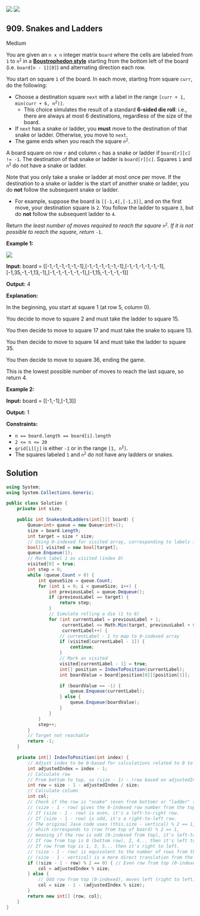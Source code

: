 [![](https://img.shields.io/github/stars/LeetCode-in-Net/LeetCode-in-Net?label=Stars&style=flat-square)](https://github.com/LeetCode-in-Net/LeetCode-in-Net)
[![](https://img.shields.io/github/forks/LeetCode-in-Net/LeetCode-in-Net?label=Fork%20me%20on%20GitHub%20&style=flat-square)](https://github.com/LeetCode-in-Net/LeetCode-in-Net/fork)

## 909\. Snakes and Ladders

Medium

You are given an `n x n` integer matrix `board` where the cells are labeled from `1` to <code>n<sup>2</sup></code> in a [**Boustrophedon style**](https://en.wikipedia.org/wiki/Boustrophedon) starting from the bottom left of the board (i.e. `board[n - 1][0]`) and alternating direction each row.

You start on square `1` of the board. In each move, starting from square `curr`, do the following:

*   Choose a destination square `next` with a label in the range <code>[curr + 1, min(curr + 6, n<sup>2</sup>)]</code>.
    *   This choice simulates the result of a standard **6-sided die roll**: i.e., there are always at most 6 destinations, regardless of the size of the board.
*   If `next` has a snake or ladder, you **must** move to the destination of that snake or ladder. Otherwise, you move to `next`.
*   The game ends when you reach the square <code>n<sup>2</sup></code>.

A board square on row `r` and column `c` has a snake or ladder if `board[r][c] != -1`. The destination of that snake or ladder is `board[r][c]`. Squares `1` and <code>n<sup>2</sup></code> do not have a snake or ladder.

Note that you only take a snake or ladder at most once per move. If the destination to a snake or ladder is the start of another snake or ladder, you do **not** follow the subsequent snake or ladder.

*   For example, suppose the board is `[[-1,4],[-1,3]]`, and on the first move, your destination square is `2`. You follow the ladder to square `3`, but do **not** follow the subsequent ladder to `4`.

Return _the least number of moves required to reach the square_ <code>n<sup>2</sup></code>_. If it is not possible to reach the square, return_ `-1`.

**Example 1:**

![](https://assets.leetcode.com/uploads/2018/09/23/snakes.png)

**Input:** board = \[\[-1,-1,-1,-1,-1,-1],[-1,-1,-1,-1,-1,-1],[-1,-1,-1,-1,-1,-1],[-1,35,-1,-1,13,-1],[-1,-1,-1,-1,-1,-1],[-1,15,-1,-1,-1,-1]]

**Output:** 4

**Explanation:** 

In the beginning, you start at square 1 (at row 5, column 0). 

You decide to move to square 2 and must take the ladder to square 15. 

You then decide to move to square 17 and must take the snake to square 13. 

You then decide to move to square 14 and must take the ladder to square 35. 

You then decide to move to square 36, ending the game. 

This is the lowest possible number of moves to reach the last square, so return 4.

**Example 2:**

**Input:** board = \[\[-1,-1],[-1,3]]

**Output:** 1

**Constraints:**

*   `n == board.length == board[i].length`
*   `2 <= n <= 20`
*   `grid[i][j]` is either `-1` or in the range <code>[1, n<sup>2</sup>]</code>.
*   The squares labeled `1` and <code>n<sup>2</sup></code> do not have any ladders or snakes.

## Solution

```csharp
using System;
using System.Collections.Generic;

public class Solution {
    private int size;

    public int SnakesAndLadders(int[][] board) {
        Queue<int> queue = new Queue<int>();
        size = board.Length;
        int target = size * size;
        // Using 0-indexed for visited array, corresponding to labels 1 to target
        bool[] visited = new bool[target];
        queue.Enqueue(1);
        // Mark label 1 as visited (index 0)
        visited[0] = true;
        int step = 0;
        while (queue.Count > 0) {
            int queueSize = queue.Count;
            for (int i = 0; i < queueSize; i++) {
                int previousLabel = queue.Dequeue();
                if (previousLabel == target) {
                    return step;
                }
                // Simulate rolling a die (1 to 6)
                for (int currentLabel = previousLabel + 1;
                     currentLabel <= Math.Min(target, previousLabel + 6);
                     currentLabel++) {
                    // currentLabel - 1 to map to 0-indexed array
                    if (visited[currentLabel - 1]) {
                        continue;
                    }
                    // Mark as visited
                    visited[currentLabel - 1] = true;
                    int[] position = IndexToPosition(currentLabel);
                    int boardValue = board[position[0]][position[1]];

                    if (boardValue == -1) {
                        queue.Enqueue(currentLabel);
                    } else {
                        queue.Enqueue(boardValue);
                    }
                }
            }
            step++;
        }
        // Target not reachable
        return -1;
    }

    private int[] IndexToPosition(int index) {
        // Adjust index to be 0-based for calculations related to 0 to size*size - 1
        int adjustedIndex = index - 1;
        // Calculate row
        // From bottom to top, so (size - 1) - (row based on adjustedIndex)
        int row = size - 1 - adjustedIndex / size;
        // Calculate column
        int col;
        // Check if the row is "snake" (even from bottom) or "ladder" (odd from bottom)
        // (size - 1 - row) gives the 0-indexed row number from the top of the board.
        // If (size - 1 - row) is even, it's a left-to-right row.
        // If (size - 1 - row) is odd, it's a right-to-left row.
        // The original Java code uses (this.size - vertical) % 2 == 1,
        // which corresponds to (row from top of board) % 2 == 1,
        // meaning if the row is odd (0-indexed from top), it's left-to-right
        // If row from top is 0 (bottom row), 2, 4... then it's left to right.
        // If row from top is 1, 3, 5... then it's right to left.
        // (size - 1 - row) is equivalent to the number of rows from the bottom.
        // (size - 1 - vertical) is a more direct translation from the Java code.
        if ((size - 1 - row) % 2 == 0) { // Even row from top (0-indexed), moves right (left to right)
            col = adjustedIndex % size;
        } else {
            // Odd row from top (0-indexed), moves left (right to left)
            col = size - 1 - (adjustedIndex % size);
        }
        return new int[] {row, col};
    }
}
```